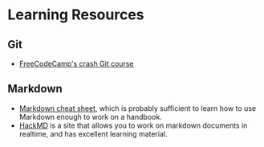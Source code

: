 # Learning Resources

## Git
- [FreeCodeCamp's crash Git course](https://www.freecodecamp.org/news/learn-the-basics-of-git-in-under-10-minutes-da548267cc91/)

## Markdown
- [Markdown cheat sheet](https://github.com/adam-p/markdown-here/wiki/Markdown-Cheatsheet), which is probably sufficient to learn how to use Markdown enough to work on a handbook.
- [HackMD](https://hackmd.io/home) is a site that allows you to work on markdown documents in realtime, and has excellent learning material.
